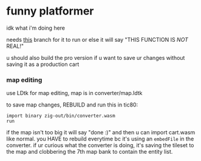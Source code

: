 # funny platformer

idk what i'm doing here

needs [this](https://github.com/nesbox/TIC-80/pull/2453) branch for it to run or else it will say "THIS FUNCTION IS _NOT_ REAL!"

u should also build the pro version if u want to save ur changes without saving it as a production cart

### map editing

use LDtk for map editing, map is in converter/map.ldtk

to save map changes, REBUILD and run this in tic80:
```
import binary zig-out/bin/converter.wasm
run
```

if the map isn't too big it will say "done :)" and then u can import cart.wasm like normal.
you HAVE to rebuild everytime bc it's using an `embedFile` in the converter.
if ur curious what the converter is doing, it's saving the tileset to the map and clobbering the 7th map bank to contain the entity list.
